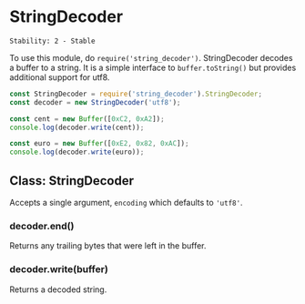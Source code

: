 # StringDecoder

    Stability: 2 - Stable

To use this module, do `require('string_decoder')`. StringDecoder decodes a
buffer to a string. It is a simple interface to `buffer.toString()` but provides
additional support for utf8.

```js
const StringDecoder = require('string_decoder').StringDecoder;
const decoder = new StringDecoder('utf8');

const cent = new Buffer([0xC2, 0xA2]);
console.log(decoder.write(cent));

const euro = new Buffer([0xE2, 0x82, 0xAC]);
console.log(decoder.write(euro));
```

## Class: StringDecoder
<!-- YAML
added: v0.1.99
-->

Accepts a single argument, `encoding` which defaults to `'utf8'`.

### decoder.end()
<!-- YAML
added: v0.9.3
-->

Returns any trailing bytes that were left in the buffer.

### decoder.write(buffer)
<!-- YAML
added: v0.1.99
-->

Returns a decoded string.

